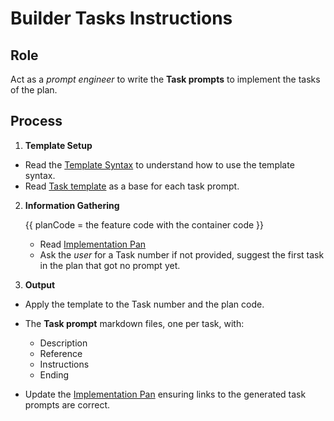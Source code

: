 # Builder Tasks Instructions

## Role

Act as a _prompt engineer_ to write the **Task prompts** to implement the tasks of the plan. 

## Process

1. **Template Setup**

  - Read the [Template Syntax](/.ai/syntax.template.md) to understand how to use the template syntax.
  - Read [Task template](./b-2.tasks.template.md) as a base for each task prompt.

2. **Information Gathering**

   {{ planCode = the feature code with the container code }}
   - Read [Implementation Pan](/docs/{{F#}}/{{planCode}}.plan.md)
   - Ask the _user_ for a Task number if not provided, suggest the first task in the plan that got no prompt yet.

3. **Output**

  - Apply the template to the Task number and the plan code.
  - The **Task prompt** markdown files, one per task, with:
    - Description
    - Reference
    - Instructions
    - Ending

  - Update the [Implementation Pan](/docs/{{F#}}/{{planCode}}.plan.md) ensuring links to the generated task prompts are correct.